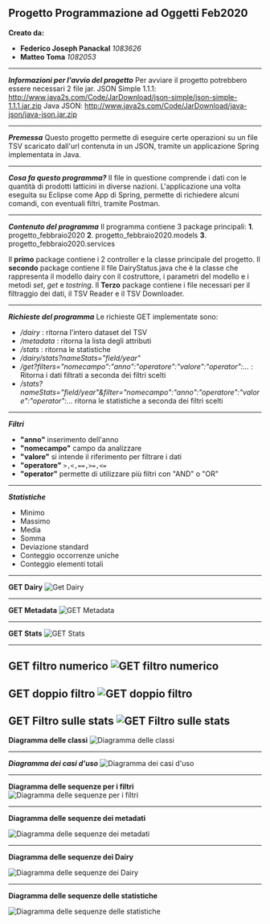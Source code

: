 
## Progetto Programmazione ad Oggetti Feb2020
**Creato da:**
 - **Federico Joseph Panackal** *1083626*
 - **Matteo Toma** *1082053*
___ 
***Informazioni per l'avvio del progetto***
Per avviare il progetto potrebbero essere necessari 2 file jar.
JSON Simple 1.1.1: http://www.java2s.com/Code/JarDownload/json-simple/json-simple-1.1.1.jar.zip
Java JSON: http://www.java2s.com/Code/JarDownload/java-json/java-json.jar.zip

___
***Premessa***
 Questo progetto permette di eseguire certe operazioni su un file TSV scaricato dall'url contenuta in un JSON, tramite un applicazione Spring implementata in Java.
___
***Cosa fa questo programma?***
Il file in questione comprende i dati con le quantità di prodotti latticini in diverse nazioni.
L'applicazione una volta eseguita su Eclipse come App di Spring, permette di richiedere alcuni comandi, con eventuali filtri, tramite Postman.
  ___
  ***Contenuto del programma***
Il programma contiene 3 package principali:
**1**. progetto_febbraio2020
**2**. progetto_febbraio2020.models
**3**. progetto_febbraio2020.services
 
 Il **primo** package contiene i 2 controller e la classe principale del progetto.
 Il **secondo** package contiene il file DairyStatus.java che è la classe che rappresenta il modello dairy con il costruttore, i parametri del modello e i metodi *set*, *get* e *tostring*.
 Il **Terzo** package contiene i file necessari per il filtraggio dei dati, il TSV Reader e il TSV Downloader.
 ___
 ***Richieste del programma***
Le richieste GET implementate sono:
 - */dairy* : ritorna l'intero dataset del TSV
 - */metadata* : ritorna la lista degli attributi
 - */stats* : ritorna le statistiche
 - */dairy/stats?nameStats="field/year"*
 -    */get?filters="nomecampo":"anno":"operatore":"valore":"operator":...*  : Ritorna i dati filtrati a seconda dei filtri scelti
-   */stats?nameStats="field/year"&filter="nomecampo":"anno":"operatore":"valore":"operator":...*  ritorna le statistiche a seconda dei filtri scelti
___
***Filtri***
-   **"anno"**  inserimento dell'anno
 -   **"nomecampo"**  campo da analizzare
-    **"valore"**  si intende il riferimento per filtrare i dati
-   **"operatore"**   `>,<,==,>=,<=`
-   **"operator"**  permette di utilizzare più filtri con "AND" o "OR"
___
***Statistiche***
-   Minimo
-   Massimo
-   Media
-   Somma
-   Deviazione standard
-   Conteggio occorrenze uniche
-   Conteggio elementi totali
___
**GET Dairy**
![Get Dairy](https://i.imgur.com/oHunutt.png)
___
**GET Metadata**
![GET Metadata](https://imgur.com/K5NpTYU.png)
___
**GET Stats**
![GET Stats](https://imgur.com/qIA6K1H.png)
___
**GET filtro numerico**
![GET filtro numerico](https://imgur.com/6MtbKpa.png)
---
**GET  doppio filtro**
![GET  doppio filtro](https://imgur.com/cOUZsi4.png)
--
**GET Filtro sulle stats**
![GET Filtro sulle stats](https://imgur.com/KTKeszX.png)
--
**Diagramma delle classi**
![Diagramma delle classi](https://i.imgur.com/K8ixPsI.png)
___
***Diagramma dei casi d'uso***
![Diagramma dei casi d'uso](https://imgur.com/CEydlYF.png)
___
**Diagramma delle sequenze per i filtri**
![Diagramma delle sequenze per i filtri](https://imgur.com/1BRIP3l.png)
___
**Diagramma delle sequenze dei metadati**

![Diagramma delle sequenze dei metadati](https://i.imgur.com/LYWvBYk.png)
___
**Diagramma delle sequenze dei Dairy**

![Diagramma delle sequenze dei Dairy](https://imgur.com/7qZbjeU.png)

___
**Diagramma delle sequenze delle statistiche**

![Diagramma delle sequenze delle statistiche](https://imgur.com/2lMCdLx.png)
